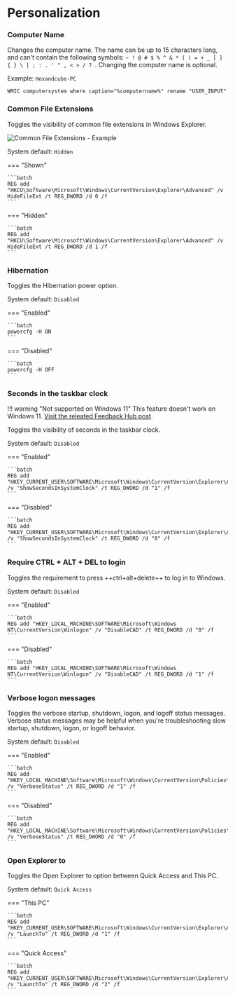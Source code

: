# Personalization

### Computer Name

Changes the computer name. The name can be up to 15 characters long, and can't contain the following symbols: `~ ! @ # $ % ^ & * ( ) = + _ [ ] { } \ | ; : . ' " , < > / ? `. Changing the computer name is optional.

Example: `Hexandcube-PC`

```batch
WMIC computersystem where caption="%computername%" rename "USER_INPUT"
```

### Common File Extensions

Toggles the visibility of common file extensions in Windows Explorer.

![Common File Extensions - Example](/assets/images/common-file-extensions.png)

System default: `Hidden`

=== "Shown"

    ```batch
    REG add "HKCU\Software\Microsoft\Windows\CurrentVersion\Explorer\Advanced" /v HideFileExt /t REG_DWORD /d 0 /f
    ```
=== "Hidden"

    ```batch
    REG add "HKCU\Software\Microsoft\Windows\CurrentVersion\Explorer\Advanced" /v HideFileExt /t REG_DWORD /d 1 /f
    ```

### Hibernation
Toggles the Hibernation power option.

System default: `Disabled`

=== "Enabled"

    ```batch
    powercfg -H ON
    ```
=== "Disabled"

    ```batch
    powercfg -H OFF
    ```

### Seconds in the taskbar clock

!!! warning "Not supported on Windows 11"
    This feature doesn't work on Windows 11. [Visit the releated Feedback Hub post](https://aka.ms/AAd8div).

Toggles the visibility of seconds in the taskbar clock.

System default: `Disabled`

=== "Enabled"

    ```batch
    REG add "HKEY_CURRENT_USER\SOFTWARE\Microsoft\Windows\CurrentVersion\Explorer\Advanced" /v "ShowSecondsInSystemClock" /t REG_DWORD /d "1" /f
    ```
=== "Disabled"

    ```batch
    REG add "HKEY_CURRENT_USER\SOFTWARE\Microsoft\Windows\CurrentVersion\Explorer\Advanced" /v "ShowSecondsInSystemClock" /t REG_DWORD /d "0" /f
    ```

### Require CTRL + ALT + DEL to login
Toggles the requirement to press ++ctrl+alt+delete++ to log in to Windows.

System default: `Disabled`

=== "Enabled"

    ```batch
    REG add "HKEY_LOCAL_MACHINE\SOFTWARE\Microsoft\Windows NT\CurrentVersion\Winlogon" /v "DisableCAD" /t REG_DWORD /d "0" /f
    ```
=== "Disabled"

    ```batch
    REG add "HKEY_LOCAL_MACHINE\SOFTWARE\Microsoft\Windows NT\CurrentVersion\Winlogon" /v "DisableCAD" /t REG_DWORD /d "1" /f
    ```

### Verbose logon messages
Toggles the verbose startup, shutdown, logon, and logoff status messages.
Verbose status messages may be helpful when you're troubleshooting slow startup, shutdown, logon, or logoff behavior.

System default: `Disabled`

=== "Enabled"

    ```batch
    REG add "HKEY_LOCAL_MACHINE\Software\Microsoft\Windows\CurrentVersion\Policies\System" /v "VerboseStatus" /t REG_DWORD /d "1" /f
    ```
=== "Disabled"

    ```batch
    REG add "HKEY_LOCAL_MACHINE\Software\Microsoft\Windows\CurrentVersion\Policies\System" /v "VerboseStatus" /t REG_DWORD /d "0" /f
    ```

### Open Explorer to
Toggles the Open Explorer to option between Quick Access and This PC.

System default: `Quick Access`

=== "This PC"

    ```batch
    REG add "HKEY_CURRENT_USER\SOFTWARE\Microsoft\Windows\CurrentVersion\Explorer\Advanced" /v "LaunchTo" /t REG_DWORD /d "1" /f
    ```
=== "Quick Access"

    ```batch
    REG add "HKEY_CURRENT_USER\SOFTWARE\Microsoft\Windows\CurrentVersion\Explorer\Advanced" /v "LaunchTo" /t REG_DWORD /d "2" /f
    ```